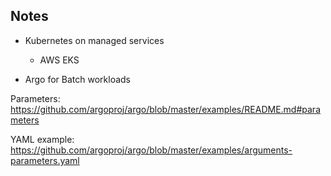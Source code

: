 ## Notes

- Kubernetes on managed services 

    - AWS EKS

    
- Argo for Batch workloads

Parameters:  https://github.com/argoproj/argo/blob/master/examples/README.md#parameters

YAML example: https://github.com/argoproj/argo/blob/master/examples/arguments-parameters.yaml

